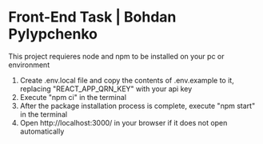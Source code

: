 # Front-End Task | Bohdan Pylypchenko

This project requieres node and npm to be installed on your pc or environment

1. Create .env.local file and copy the contents of .env.example to it, replacing "REACT_APP_QRN_KEY" with your api key
2. Execute "npm ci" in the terminal
3. After the package installation process is complete, execute "npm start" in the terminal
4. Open http://localhost:3000/ in your browser if it does not open automatically 
